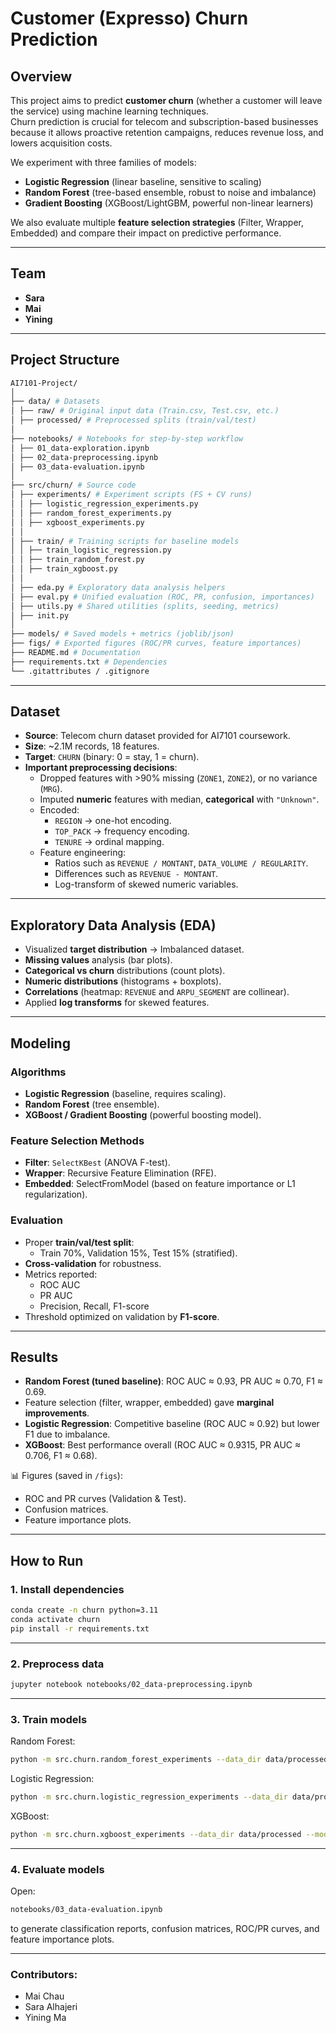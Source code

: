 # Customer (Expresso) Churn Prediction

## Overview
This project aims to predict **customer churn** (whether a customer will leave the service) using machine learning techniques.  
Churn prediction is crucial for telecom and subscription-based businesses because it allows proactive retention campaigns, reduces revenue loss, and lowers acquisition costs.

We experiment with three families of models:
- **Logistic Regression** (linear baseline, sensitive to scaling)
- **Random Forest** (tree-based ensemble, robust to noise and imbalance)
- **Gradient Boosting** (XGBoost/LightGBM, powerful non-linear learners)

We also evaluate multiple **feature selection strategies** (Filter, Wrapper, Embedded) and compare their impact on predictive performance.

---

##  Team
- **Sara**  
- **Mai**  
- **Yining**

---

## Project Structure
```bash
AI7101-Project/
│
├── data/ # Datasets
│ ├── raw/ # Original input data (Train.csv, Test.csv, etc.)
│ ├── processed/ # Preprocessed splits (train/val/test)
│
├── notebooks/ # Notebooks for step-by-step workflow
│ ├── 01_data-exploration.ipynb
│ ├── 02_data-preprocessing.ipynb
│ ├── 03_data-evaluation.ipynb
│
├── src/churn/ # Source code
│ ├── experiments/ # Experiment scripts (FS + CV runs)
│ │ ├── logistic_regression_experiments.py
│ │ ├── random_forest_experiments.py
│ │ ├── xgboost_experiments.py
│ │
│ ├── train/ # Training scripts for baseline models
│ │ ├── train_logistic_regression.py
│ │ ├── train_random_forest.py
│ │ ├── train_xgboost.py
│ │
│ ├── eda.py # Exploratory data analysis helpers
│ ├── eval.py # Unified evaluation (ROC, PR, confusion, importances)
│ ├── utils.py # Shared utilities (splits, seeding, metrics)
│ ├── init.py
│
├── models/ # Saved models + metrics (joblib/json)
├── figs/ # Exported figures (ROC/PR curves, feature importances)
├── README.md # Documentation
├── requirements.txt # Dependencies
└── .gitattributes / .gitignore
```

---
## Dataset
- **Source**: Telecom churn dataset provided for AI7101 coursework.
- **Size**: ~2.1M records, 18 features.
- **Target**: `CHURN` (binary: 0 = stay, 1 = churn).
- **Important preprocessing decisions**:
  - Dropped features with >90% missing (`ZONE1`, `ZONE2`), or no variance (`MRG`).
  - Imputed **numeric** features with median, **categorical** with `"Unknown"`.
  - Encoded:
    - `REGION` → one-hot encoding.
    - `TOP_PACK` → frequency encoding.
    - `TENURE` → ordinal mapping.
  - Feature engineering:
    - Ratios such as `REVENUE / MONTANT`, `DATA_VOLUME / REGULARITY`.
    - Differences such as `REVENUE - MONTANT`.
    - Log-transform of skewed numeric variables.

---

## Exploratory Data Analysis (EDA)
- Visualized **target distribution** → Imbalanced dataset.
- **Missing values** analysis (bar plots).
- **Categorical vs churn** distributions (count plots).
- **Numeric distributions** (histograms + boxplots).
- **Correlations** (heatmap: `REVENUE` and `ARPU_SEGMENT` are collinear).
- Applied **log transforms** for skewed features.

---

## Modeling
### Algorithms
- **Logistic Regression** (baseline, requires scaling).
- **Random Forest** (tree ensemble).
- **XGBoost / Gradient Boosting** (powerful boosting model).

### Feature Selection Methods
- **Filter**: `SelectKBest` (ANOVA F-test).
- **Wrapper**: Recursive Feature Elimination (RFE).
- **Embedded**: SelectFromModel (based on feature importance or L1 regularization).

### Evaluation
- Proper **train/val/test split**:
  - Train 70%, Validation 15%, Test 15% (stratified).
- **Cross-validation** for robustness.
- Metrics reported:
  - ROC AUC
  - PR AUC
  - Precision, Recall, F1-score
- Threshold optimized on validation by **F1-score**.

---

## Results
- **Random Forest (tuned baseline)**: ROC AUC ≈ 0.93, PR AUC ≈ 0.70, F1 ≈ 0.69.
- Feature selection (filter, wrapper, embedded) gave **marginal improvements**.
- **Logistic Regression**: Competitive baseline (ROC AUC ≈ 0.92) but lower F1 due to imbalance.
- **XGBoost**: Best performance overall (ROC AUC ≈ 0.9315, PR AUC ≈ 0.706, F1 ≈ 0.68).

📊 Figures (saved in `/figs`):
- ROC and PR curves (Validation & Test).
- Confusion matrices.
- Feature importance plots.

---

## How to Run
### 1. Install dependencies
```bash
conda create -n churn python=3.11
conda activate churn
pip install -r requirements.txt
```
---

### 2. Preprocess data

```bash
jupyter notebook notebooks/02_data-preprocessing.ipynb
```
---

### 3. Train models

Random Forest:
```bash
python -m src.churn.random_forest_experiments --data_dir data/processed --models_dir models --cv 3 --jobs 2 --run_filter --run_wrapper --run_embedded
```

Logistic Regression:
```bash
python -m src.churn.logistic_regression_experiments --data_dir data/processed --models_dir models --cv 3 --jobs 2 --run_filter --run_wrapper --run_embedded
```

XGBoost:
```bash
python -m src.churn.xgboost_experiments --data_dir data/processed --models_dir models --cv 3 --jobs 2 --run_filter --run_wrapper --run_embedded
```

---

### 4. Evaluate models
Open:
```bash
notebooks/03_data-evaluation.ipynb
```
to generate classification reports, confusion matrices, ROC/PR curves, and feature importance plots.

---

### Contributors:
* Mai Chau
* Sara Alhajeri
* Yining Ma